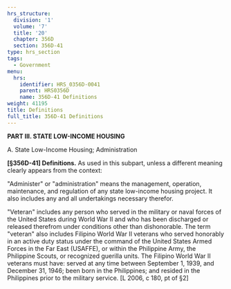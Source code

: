```yaml
---
hrs_structure:
  division: '1'
  volume: '7'
  title: '20'
  chapter: 356D
  section: 356D-41
type: hrs_section
tags:
  - Government
menu:
  hrs:
    identifier: HRS_0356D-0041
    parent: HRS0356D
    name: 356D-41 Definitions
weight: 41195
title: Definitions
full_title: 356D-41 Definitions
---
```

**PART III. STATE LOW-INCOME HOUSING**

A. State Low-Income Housing; Administration

**[§356D-41] Definitions.** As used in this subpart, unless a different meaning clearly appears from the context:

"Administer" or "administration" means the management, operation, maintenance, and regulation of any state low-income housing project. It also includes any and all undertakings necessary therefor.

"Veteran" includes any person who served in the military or naval forces of the United States during World War II and who has been discharged or released therefrom under conditions other than dishonorable. The term "veteran" also includes Filipino World War II veterans who served honorably in an active duty status under the command of the United States Armed Forces in the Far East (USAFFE), or within the Philippine Army, the Philippine Scouts, or recognized guerilla units. The Filipino World War II veterans must have: served at any time between September 1, 1939, and December 31, 1946; been born in the Philippines; and resided in the Philippines prior to the military service. [L 2006, c 180, pt of §2]